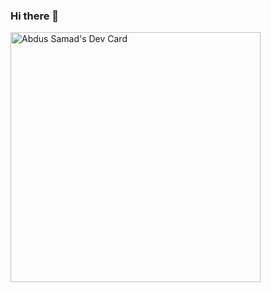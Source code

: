 ### Hi there 👋

<!--
**samadDotSynergy/samadDotSynergy** is a ✨ _special_ ✨ repository because its `README.md` (this file) appears on your GitHub profile.

Here are some ideas to get you started:

- 🔭 I’m currently working on ...
- 🌱 I’m currently learning ...
- 👯 I’m looking to collaborate on ...
- 🤔 I’m looking for help with ...
- 💬 Ask me about ...
- 📫 How to reach me: ...
- 😄 Pronouns: ...
- ⚡ Fun fact: ...
-->
<a href="https://app.daily.dev/samaddotsynergy"><img src="https://api.daily.dev/devcards/cc877d19a6df4fa2874ab226936b9440.png?r=n3z" width="400" alt="Abdus Samad's Dev Card"/></a>
